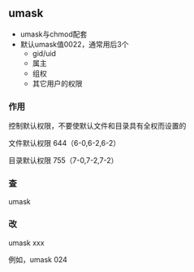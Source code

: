 ## umask ##
- umask与chmod配套
- 默认umask值0022，通常用后3个
	- gid/uid
	- 属主
	- 组权
	- 其它用户的权限
### 作用 ###
控制默认权限，不要使默认文件和目录具有全权而设置的

文件默认权限 644（6-0,6-2,6-2）

目录默认权限 755（7-0,7-2,7-2）

### 查 ###
umask

### 改 ###
umask xxx

例如，umask 024

